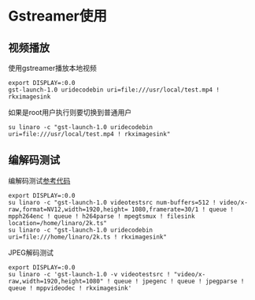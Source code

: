 # Gstreamer使用

## 视频播放

使用gstreamer播放本地视频

	export DISPLAY=:0.0
	gst-launch-1.0 uridecodebin uri=file:///usr/local/test.mp4 ! rkximagesink

如果是root用户执行则要切换到普通用户

	su linaro -c "gst-launch-1.0 uridecodebin uri=file:///usr/local/test.mp4 ! rkximagesink"

## 编解码测试

编解码测试[参考代码](./test_enc.sh)

	export DISPLAY=:0.0
	su linaro -c "gst-launch-1.0 videotestsrc num-buffers=512 ! video/x-raw,format=NV12,width=1920,height= 1080,framerate=30/1 ! queue ! mpph264enc ! queue ! h264parse ! mpegtsmux ! filesink location=/home/linaro/2k.ts"
	su linaro -c "gst-launch-1.0 uridecodebin uri=file:///home/linaro/2k.ts ! rkximagesink"


JPEG解码测试

	export DISPLAY=:0.0
	su linaro -c 'gst-launch-1.0 -v videotestsrc ! "video/x-raw,width=1920,height=1080" ! queue ! jpegenc ! queue ! jpegparse ! queue ! mppvideodec ! rkximagesink'
